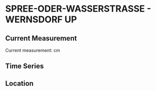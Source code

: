 # SPREE-ODER-WASSERSTRASSE - WERNSDORF UP

## Current Measurement

Current measurement: <Value topic="rivers/pegel-online/SOW/WERNSDORF-UP/measurementValue"/> cm

## Time Series

<TimeSeries topic="rivers/pegel-online/SOW/WERNSDORF-UP/measurementValue" period="week" />

## Location

<WorldMap>
  <Marker lat="52.37262806674671" lon="13.707553959773316" labelTopic="rivers/pegel-online/SOW/WERNSDORF-UP/measurementValue" />
</WorldMap>
